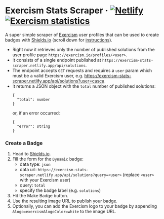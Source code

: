 # Exercism Stats Scraper · [![Netlify](https://img.shields.io/netlify/dd4af605-f9cf-4b1a-9bcc-d2a35eaa66dd?logo=netlify&style=flat-square)](https://app.netlify.com/sites/exercism-stats-scraper/deploys) [![Exercism statistics](https://img.shields.io/badge/dynamic/json?color=009caa&label=casca%27s%20solutions&query=total&url=https%3A%2F%2Fexercism-stats-scraper.netlify.app%2Fapi%2Fsolutions%3Fuser%3Dcasca&logo=exercism&logoColor=white&style=flat-square)](https://exercism.io/profiles/casca)
A super simple scraper of [Exercism](http://exercism.io/) user profiles that can be used to create badges with [Shields.io](https://shields.io/) (scroll down for [instructions](#create-a-badge)).

- Right now it retrieves only the number of published solutions from the user profile page `https://exercism.io/profiles/<user>`.
- It consists of a single endpoint published at `https://exercism-stats-scraper.netlify.app/api/solutions`.
- The endpoint accepts `GET` requests and requires a `user` param which must be a valid Exercism user, e.g. https://exercism-stats-scraper.netlify.app/api/solutions?user=casca.
- It returns a JSON object with the `total` number of published solutions:
    ```
    {
      "total": number
    }
    ```
  or, if an error occurred:
    ```
    {
      "error": string
    }
    ```

### Create a Badge
1. Head to [Shields.io](https://shields.io/).
1. Fill the form for the `Dynamic` badge:
    - data type: `json`
    - data url: `https://exercism-stats-scraper.netlify.app/api/solutions?query=<user>` (replace `<user>` with your Exercism user)
    - query: `total`
    - specify the badge label (e.g. `solutions`)
1. Hit the Make Badge button.
1. Use the resulting image URL to publish your badge.
1. Optionally, you can add the Exercism logo to your badge by appending `&logo=exercism&logoColor=white` to the image URL.
